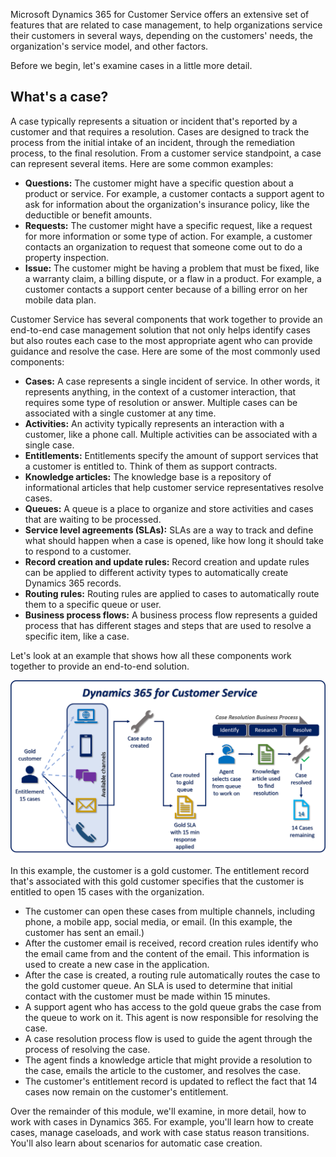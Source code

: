 Microsoft Dynamics 365 for Customer Service offers an extensive set of features that are related to case management, to help organizations service their customers in several ways, depending on the customers' needs, the organization's service model, and other factors.

Before we begin, let's examine cases in a little more detail.

## What's a case?

A case typically represents a situation or incident that's reported by a customer and that requires a resolution. Cases are designed to track the process from the initial intake of an incident, through the remediation process, to the final resolution. From a customer service standpoint, a case can represent several items. Here are some common examples:

- **Questions:** The customer might have a specific question about a product or service. For example, a customer contacts a support agent to ask for information about the organization's insurance policy, like the deductible or benefit amounts.
- **Requests:** The customer might have a specific request, like a request for more information or some type of action. For example, a customer contacts an organization to request that someone come out to do a property inspection.
- **Issue:** The customer might be having a problem that must be fixed, like a warranty claim, a billing dispute, or a flaw in a product. For example, a customer contacts a support center because of a billing error on her mobile data plan.

Customer Service has several components that work together to provide an end-to-end case management solution that not only helps identify cases but also routes each case to the most appropriate agent who can provide guidance and resolve the case. Here are some of the most commonly used components:

- **Cases:** A case represents a single incident of service. In other words, it represents anything, in the context of a customer interaction, that requires some type of resolution or answer. Multiple cases can be associated with a single customer at any time.
- **Activities:** An activity typically represents an interaction with a customer, like a phone call. Multiple activities can be associated with a single case.
- **Entitlements:** Entitlements specify the amount of support services that a customer is entitled to. Think of them as support contracts.
- **Knowledge articles:** The knowledge base is a repository of informational articles that help customer service representatives resolve cases.
- **Queues:** A queue is a place to organize and store activities and cases that are waiting to be processed.
- **Service level agreements (SLAs):** SLAs are a way to track and define what should happen when a case is opened, like how long it should take to respond to a customer.
- **Record creation and update rules:** Record creation and update rules can be applied to different activity types to automatically create Dynamics 365 records.
- **Routing rules:** Routing rules are applied to cases to automatically route them to a specific queue or user.
- **Business process flows:** A business process flow represents a guided process that has different stages and steps that are used to resolve a specific item, like a case.

Let's look at an example that shows how all these components work together to provide an end-to-end solution.

![Components of the case management solution](../media/cm_unit1_1.png)

In this example, the customer is a gold customer. The entitlement record that's associated with this gold customer specifies that the customer is entitled to open 15 cases with the organization.

- The customer can open these cases from multiple channels, including phone, a mobile app, social media, or email. (In this example, the customer has sent an email.)
- After the customer email is received, record creation rules identify who the email came from and the content of the email. This information is used to create a new case in the application.
- After the case is created, a routing rule automatically routes the case to the gold customer queue. An SLA is used to determine that initial contact with the customer must be made within 15 minutes.
- A support agent who has access to the gold queue grabs the case from the queue to work on it. This agent is now responsible for resolving the case.
- A case resolution process flow is used to guide the agent through the process of resolving the case.
- The agent finds a knowledge article that might provide a resolution to the case, emails the article to the customer, and resolves the case.
- The customer's entitlement record is updated to reflect the fact that 14 cases now remain on the customer's entitlement.

Over the remainder of this module, we'll examine, in more detail, how to work with cases in Dynamics 365. For example, you'll learn how to create cases, manage caseloads, and work with case status reason transitions. You'll also learn about scenarios for automatic case creation.
